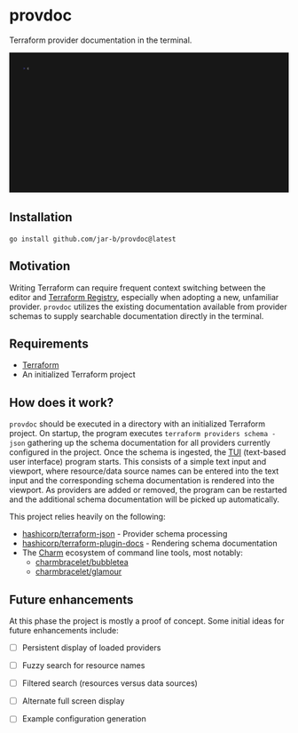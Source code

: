 # provdoc

Terraform provider documentation in the terminal.

<img width="800" src="./demo/demo.gif" />

## Installation

```
go install github.com/jar-b/provdoc@latest
```

## Motivation

Writing Terraform can require frequent context switching between the editor
and [Terraform Registry](https://registry.terraform.io/), especially when
adopting a new, unfamiliar provider. `provdoc` utilizes the existing
documentation available from provider schemas to supply searchable documentation
directly in the terminal.

## Requirements

- [Terraform](https://www.terraform.io/)
- An initialized Terraform project

## How does it work?

`provdoc` should be executed in a directory with an initialized Terraform project.
On startup, the program executes `terraform providers schema -json` gathering up
the schema documentation for all providers currently configured in the project. Once
the schema is ingested, the [TUI](https://en.wikipedia.org/wiki/Text-based_user_interface)
(text-based user interface) program starts. This consists of a simple text input
and viewport, where resource/data source names can be entered into the text input and
the corresponding schema documentation is rendered into the viewport. As providers
are added or removed, the program can be restarted and the additional schema documentation
will be picked up automatically.

This project relies heavily on the following:

- [hashicorp/terraform-json](https://github.com/hashicorp/terraform-json) - Provider schema processing
- [hashicorp/terraform-plugin-docs](https://github.com/hashicorp/terraform-plugin-docs) - Rendering schema documentation
- The [Charm](https://github.com/charmbracelet) ecosystem of command line tools, most notably:
  - [charmbracelet/bubbletea](https://github.com/charmbracelet/bubbletea)
  - [charmbracelet/glamour](https://github.com/charmbracelet/glamour)

## Future enhancements

At this phase the project is mostly a proof of concept. Some initial ideas for
future enhancements include:

- [ ] Persistent display of loaded providers
- [ ] Fuzzy search for resource names
- [ ] Filtered search (resources versus data sources) 
- [ ] Alternate full screen display
- [ ] Example configuration generation

